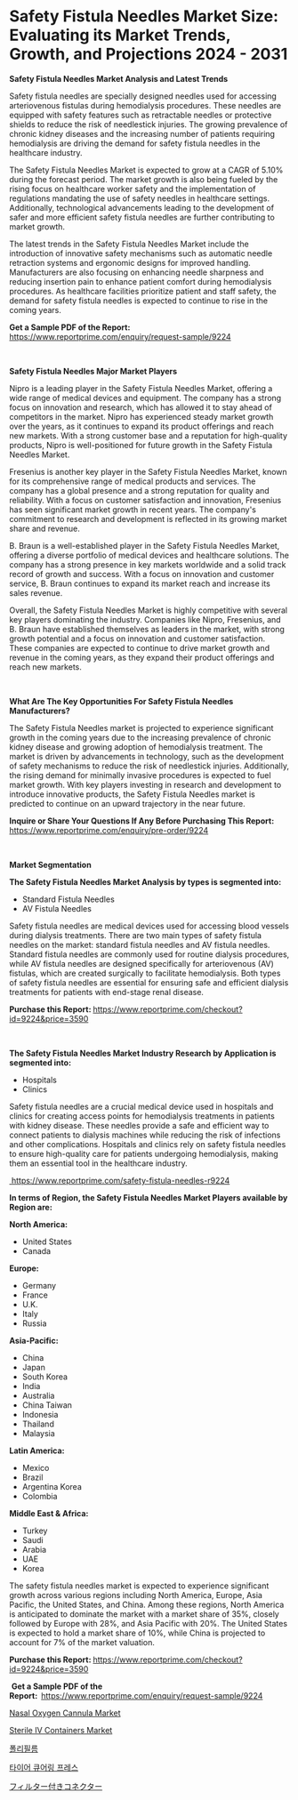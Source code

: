 <p><h1>Safety Fistula Needles Market Size: Evaluating its Market Trends, Growth, and Projections 2024 - 2031</h1></p><p><strong>Safety Fistula Needles Market Analysis and Latest Trends</strong></p>
<p><p>Safety fistula needles are specially designed needles used for accessing arteriovenous fistulas during hemodialysis procedures. These needles are equipped with safety features such as retractable needles or protective shields to reduce the risk of needlestick injuries. The growing prevalence of chronic kidney diseases and the increasing number of patients requiring hemodialysis are driving the demand for safety fistula needles in the healthcare industry.</p><p>The Safety Fistula Needles Market is expected to grow at a CAGR of 5.10% during the forecast period. The market growth is also being fueled by the rising focus on healthcare worker safety and the implementation of regulations mandating the use of safety needles in healthcare settings. Additionally, technological advancements leading to the development of safer and more efficient safety fistula needles are further contributing to market growth.</p><p>The latest trends in the Safety Fistula Needles Market include the introduction of innovative safety mechanisms such as automatic needle retraction systems and ergonomic designs for improved handling. Manufacturers are also focusing on enhancing needle sharpness and reducing insertion pain to enhance patient comfort during hemodialysis procedures. As healthcare facilities prioritize patient and staff safety, the demand for safety fistula needles is expected to continue to rise in the coming years.</p></p>
<p><strong>Get a Sample PDF of the Report:&nbsp;</strong> <a href="https://www.reportprime.com/enquiry/request-sample/9224">https://www.reportprime.com/enquiry/request-sample/9224</a></p>
<p>&nbsp;</p>
<p><strong>Safety Fistula Needles Major Market Players</strong></p>
<p><p>Nipro is a leading player in the Safety Fistula Needles Market, offering a wide range of medical devices and equipment. The company has a strong focus on innovation and research, which has allowed it to stay ahead of competitors in the market. Nipro has experienced steady market growth over the years, as it continues to expand its product offerings and reach new markets. With a strong customer base and a reputation for high-quality products, Nipro is well-positioned for future growth in the Safety Fistula Needles Market.</p><p>Fresenius is another key player in the Safety Fistula Needles Market, known for its comprehensive range of medical products and services. The company has a global presence and a strong reputation for quality and reliability. With a focus on customer satisfaction and innovation, Fresenius has seen significant market growth in recent years. The company's commitment to research and development is reflected in its growing market share and revenue.</p><p>B. Braun is a well-established player in the Safety Fistula Needles Market, offering a diverse portfolio of medical devices and healthcare solutions. The company has a strong presence in key markets worldwide and a solid track record of growth and success. With a focus on innovation and customer service, B. Braun continues to expand its market reach and increase its sales revenue.</p><p>Overall, the Safety Fistula Needles Market is highly competitive with several key players dominating the industry. Companies like Nipro, Fresenius, and B. Braun have established themselves as leaders in the market, with strong growth potential and a focus on innovation and customer satisfaction. These companies are expected to continue to drive market growth and revenue in the coming years, as they expand their product offerings and reach new markets.</p></p>
<p>&nbsp;</p>
<p><strong>What Are The Key Opportunities For Safety Fistula Needles Manufacturers?</strong></p>
<p><p>The Safety Fistula Needles market is projected to experience significant growth in the coming years due to the increasing prevalence of chronic kidney disease and growing adoption of hemodialysis treatment. The market is driven by advancements in technology, such as the development of safety mechanisms to reduce the risk of needlestick injuries. Additionally, the rising demand for minimally invasive procedures is expected to fuel market growth. With key players investing in research and development to introduce innovative products, the Safety Fistula Needles market is predicted to continue on an upward trajectory in the near future.</p></p>
<p><strong>Inquire or Share Your Questions If Any Before Purchasing This Report:</strong> <a href="https://www.reportprime.com/enquiry/pre-order/9224">https://www.reportprime.com/enquiry/pre-order/9224</a></p>
<p>&nbsp;</p>
<p><strong>Market Segmentation</strong></p>
<p><strong>The Safety Fistula Needles Market Analysis by types is segmented into:</strong></p>
<p><ul><li>Standard Fistula Needles</li><li>AV Fistula Needles</li></ul></p>
<p><p>Safety fistula needles are medical devices used for accessing blood vessels during dialysis treatments. There are two main types of safety fistula needles on the market: standard fistula needles and AV fistula needles. Standard fistula needles are commonly used for routine dialysis procedures, while AV fistula needles are designed specifically for arteriovenous (AV) fistulas, which are created surgically to facilitate hemodialysis. Both types of safety fistula needles are essential for ensuring safe and efficient dialysis treatments for patients with end-stage renal disease.</p></p>
<p><strong>Purchase this Report:&nbsp;</strong><a href="https://www.reportprime.com/checkout?id=9224&price=3590">https://www.reportprime.com/checkout?id=9224&price=3590</a></p>
<p>&nbsp;</p>
<p><strong>The Safety Fistula Needles Market Industry Research by Application is segmented into:</strong></p>
<p><ul><li>Hospitals</li><li>Clinics</li></ul></p>
<p><p>Safety fistula needles are a crucial medical device used in hospitals and clinics for creating access points for hemodialysis treatments in patients with kidney disease. These needles provide a safe and efficient way to connect patients to dialysis machines while reducing the risk of infections and other complications. Hospitals and clinics rely on safety fistula needles to ensure high-quality care for patients undergoing hemodialysis, making them an essential tool in the healthcare industry.</p></p>
<p><a href="https://www.reportprime.com/safety-fistula-needles-r9224">&nbsp;https://www.reportprime.com/safety-fistula-needles-r9224</a></p>
<p><strong>In terms of Region, the Safety Fistula Needles Market Players available by Region are:</strong></p>
<p>
    <p> <strong> North America: </strong>
        <ul>
            <li>United States</li>
            <li>Canada</li>
        </ul>
        </p> 
    <p> <strong> Europe: </strong>
        <ul>
            <li>Germany</li>
            <li>France</li>
            <li>U.K.</li>
            <li>Italy</li>
            <li>Russia</li>
        </ul>
        </p> 
    <p> <strong> Asia-Pacific: </strong>
        <ul>
            <li>China</li>
            <li>Japan</li>
            <li>South Korea</li>
            <li>India</li>
            <li>Australia</li>
            <li>China Taiwan</li>
            <li>Indonesia</li>
            <li>Thailand</li>
            <li>Malaysia</li>
        </ul>
        </p> 
    <p> <strong> Latin America: </strong>
        <ul>
            <li>Mexico</li>
            <li>Brazil</li>
            <li>Argentina Korea</li>
            <li>Colombia</li>
        </ul>
        </p> 
    <p> <strong> Middle East & Africa: </strong>
        <ul>
            <li>Turkey</li>
            <li>Saudi</li>
            <li>Arabia</li>
            <li>UAE</li>
            <li>Korea</li>
        </ul>
    </p>
    </p>
<p><p>The safety fistula needles market is expected to experience significant growth across various regions including North America, Europe, Asia Pacific, the United States, and China. Among these regions, North America is anticipated to dominate the market with a market share of 35%, closely followed by Europe with 28%, and Asia Pacific with 20%. The United States is expected to hold a market share of 10%, while China is projected to account for 7% of the market valuation.</p></p>
<p><strong>Purchase this Report: </strong><a href="https://www.reportprime.com/checkout?id=9224&price=3590">https://www.reportprime.com/checkout?id=9224&price=3590</a></p>
<p>&nbsp;<strong>Get a Sample PDF of the Report:&nbsp;&nbsp;</strong><a href="https://www.reportprime.com/enquiry/request-sample/9224">https://www.reportprime.com/enquiry/request-sample/9224</a></p>
<p><strong></strong></p>
<p><p><a href="https://github.com/sowravmitra0/Market-Research-Report-List-1/blob/main/nasal-oxygen-cannula-market.md">Nasal Oxygen Cannula Market</a></p><p><a href="https://github.com/kaiserrayhan25/Market-Research-Report-List-1/blob/main/sterile-iv-containers-market.md">Sterile IV Containers Market</a></p><p><a href="https://medium.com/@milonmizanur430/%EA%B8%80%EB%A1%9C%EB%B2%8C-%ED%8F%B4%EB%A6%AC-%ED%95%84%EB%A6%84-%EC%8B%9C%EC%9E%A5-%EB%B6%80%EB%AC%B8-%EC%9C%A0%ED%98%95-%EC%9D%91%EC%9A%A9-%EC%8B%9C%EC%9E%A5-%ED%94%8C%EB%A0%88%EC%9D%B4%EC%96%B4-%EC%A0%84%EB%9E%B5-%EC%A7%80%EC%97%AD-%EC%84%B1%EC%9E%A5-%EC%9D%B8%EC%82%AC%EC%9D%B4%ED%8A%B8-%EB%B0%8F-%EB%AF%B8%EB%9E%98-%EC%A0%84%EB%A7%9D-2024-2031-0228542e5db1">폴리필름</a></p><p><a href="https://medium.com/@perkinscortes11/%EA%B8%80%EB%A1%9C%EB%B2%8C-%ED%83%80%EC%9D%B4%EC%96%B4-%EC%BC%80%EC%96%B4%EB%A7%81-%ED%94%84%EB%A0%88%EC%8A%A4-%EC%8B%9C%EC%9E%A5-%EB%8F%99%ED%96%A5-%EC%84%B1%EC%9E%A5-%EA%B8%B0%ED%9A%8C-%EB%B0%8F-%EB%8F%84%EC%A0%84-%EC%9A%94%EC%9D%B8%EC%97%90-%EB%8C%80%ED%95%9C-%EC%A0%84%EB%A7%9D-2024%EB%85%84%EB%B6%80%ED%84%B0-2031%EB%85%84%EA%B9%8C%EC%A7%80-a03bcaae2e5c">타이어 큐어링 프레스</a></p><p><a href="https://github.com/SimeonBode1/Market-Research-Report-List-1/blob/main/558114979710.md">フィルター付きコネクター</a></p></p>